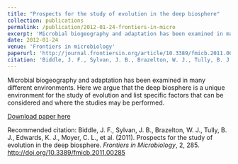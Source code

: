 ```yaml
---
title: "Prospects for the study of evolution in the deep biosphere"
collection: publications
permalink: /publication/2012-01-24-frontiers-in-micro
excerpt: 'Microbial biogeography and adaptation has been examined in many different environments. Here we argue that the deep biosphere is a unique environment for the study of evolution and list specific factors that can be considered and where the studies may be performed.'
date: 2012-01-24
venue: 'Frontiers in microbiology'
paperurl: 'http://journal.frontiersin.org/article/10.3389/fmicb.2011.00285/full'
citation: 'Biddle, J. F., Sylvan, J. B., Brazelton, W. J., Tully, B. J., Edwards, K. J., Moyer, C. L., et al. (2011). Prospects for the study of evolution in the deep biosphere. <i>Frontiers in Microbiology</i>, 2, 285. http://doi.org/10.3389/fmicb.2011.00285'
---
```

Microbial biogeography and adaptation has been examined in many different environments. Here we argue that the deep biosphere is a unique environment for the study of evolution and list specific factors that can be considered and where the studies may be performed.

[Download paper here](http://journal.frontiersin.org/article/10.3389/fmicb.2011.00285/full)

Recommended citation: Biddle, J. F., Sylvan, J. B., Brazelton, W. J., Tully, B. J., Edwards, K. J., Moyer, C. L., et al. (2011). Prospects for the study of evolution in the deep biosphere. <i>Frontiers in Microbiology</i>, 2, 285. http://doi.org/10.3389/fmicb.2011.00285
